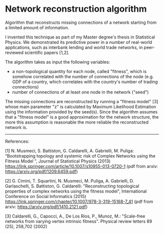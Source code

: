 # Network reconstruction algorithm
Algorithm that reconstructs missing connections of a network starting from a limited amount of information.

I invented this technique as part of my Master degree's thesis in Statistical Physics. We demonstrated its predictive power in a number of real-world applications, such as interbank lending and world trade networks, in peer-reviewed scientific papers [1,2].

The algorithm takes as input the following variables:

* a non-topological quantity for each node, called "fitness", which is somehow correlated with the number of connections of the node (e.g. GDP of a country, which correlates with the country's number of trading connections)
* number of connections of at least one node in the network ("seed")

The missing connections are reconstructed by running a "fitness model" [3] whose main parameter "z" is calculated by Maximum Likelihood Estimation using the information provided by the seed(s). Since the algorithm assumes that a "fitness model" is a good approximation for the network structure, the more this assumption is reasonable the more reliable the reconstructed network is.  

---
References:

[1] N. Musmeci, S. Battiston, G. Caldarelli, A. Gabrielli, M. Puliga: “Bootstrapping topology and systemic risk of Complex Networks using the Fitness Model ”, Journal of Statistical Physics (2013) https://link.springer.com/article/10.1007/s10955-013-0720-1 (pdf from arxiv: https://arxiv.org/pdf/1209.6459.pdf) 

[2] G. Cimini, T. Squartini, N. Musmeci, M. Puliga, A. Gabrielli, D. Garlaschelli, S. Battiston, G. Caldarelli: "Reconstructing topological properties of complex networks using the fitness model", International Conference on Social Informatics (2015) https://link.springer.com/chapter/10.1007/978-3-319-15168-7_41 (pdf from arxiv: https://arxiv.org/pdf/1410.2121.pdf)

[3] Caldarelli, G., Capocci, A., De Los Rios, P., Munoz, M.: "Scale-free networks from varying vertex intrinsic fitness". Physical review letters 89 (25), 258,702 (2002)
